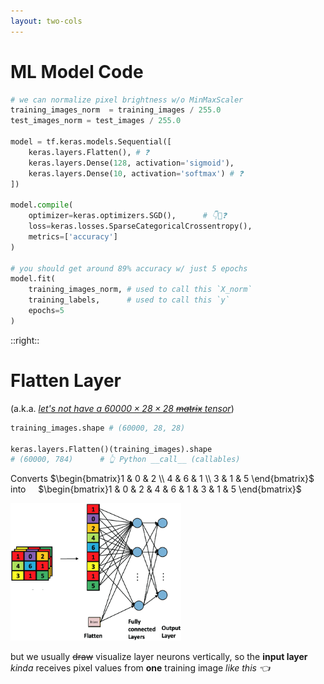 ```yaml
---
layout: two-cols
---
```


# ML Model Code

```py
# we can normalize pixel brightness w/o MinMaxScaler
training_images_norm  = training_images / 255.0
test_images_norm = test_images / 255.0

model = tf.keras.models.Sequential([
    keras.layers.Flatten(), # ❓
    keras.layers.Dense(128, activation='sigmoid'), 
    keras.layers.Dense(10, activation='softmax') # ❓
])

model.compile(
    optimizer=keras.optimizers.SGD(),      # 👇🔻❓
    loss=keras.losses.SparseCategoricalCrossentropy(), 
    metrics=['accuracy']
)

# you should get around 89% accuracy w/ just 5 epochs
model.fit(
    training_images_norm, # used to call this `X_norm`
    training_labels,      # used to call this `y`
    epochs=5
)
```

::right::

# Flatten Layer

(a.k.a. _[let's not have a $60000 \times 28 \times 28$ ~~matrix~~ tensor][1]_)

```py
training_images.shape # (60000, 28, 28)

keras.layers.Flatten()(training_images).shape
# (60000, 784)      # 👆 Python __call__ (callables)
```

Converts
$\begin{bmatrix}1 & 0 & 2 \\ 4 & 6 & 1 \\ 3 & 1 & 5 \end{bmatrix}$
&nbsp; &nbsp; into &nbsp; &nbsp; 
$\begin{bmatrix}1 & 0 & 2 & 4 & 6 & 1 & 3 & 1 & 5 \end{bmatrix}$

<div class="flex p-0 m-0">
  <img alt="flatten" src="/images/flatten.png" style="height: 220px; margin-left: auto; margin-right: auto; flex: 5" />

  <p style="flex: 3" class="pl-2">
    but we usually <strike>draw</strike> visualize layer neurons vertically, 
    so the <b>input layer</b> <i>kinda</i> receives pixel values from <b>one</b>
    training image <i>like this 👈</i> 
  </p>
</div>

[1]: https://www.tensorflow.org/guide/tensor

<style>
  .slidev-code {
    overflow: hidden;
  }

  .katex {
    font-size: 0.85em !important;
  }
</style>